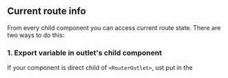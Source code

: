 ## Current route info
From every child component you can access current 
route state. There are two ways to do this:

### 1. Export variable in outlet's child component

If your component is direct child of `<RouterOutlet>`,
ust put in the <script> tag:
```javascript
export let currentRoute
```
That's it! 

#### Example:
```javascript
{
  "fullPath": "/test/value?name=Alex&age=23",
  "params": {
    "param1": "value"
  },
  "query": {
    "name": "Alex",
    "age": "23"
  },
  "meta": {
    "pageTitle": "Title!"
  }
}
```

### 2. useCurrentRoute hook
In any component wrapped with `<EasyrouteProvider>`, 
on any level of nesting, you can use `useCurrentRoute`
hook. It is a custom implementation of Observable
pattern, so you can "subscribe" to current route
object. It goes like this:

```html
<script>
    // Component.svelte

    import { useCurrentRoute } from "svelte-easyroute"
    import { onDestroy } from "svelte"
    
    const unsubscribe = useCurrentRoute((currentRoute) => {
        console.log(currentRoute)
    })
    
    onDestroy(unsubscribe)
</script>
```
**Don't forget** to `unsibscribe` when leaving your component!
If you will not, it can cause memory leak.

